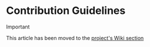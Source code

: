 # Contribution Guidelines

> [!IMPORTANT]
> This article has been moved to the [project's Wiki section](https://github.com/XFox111/TabsAsideExtension/wiki/Contribution-Guidelines)
